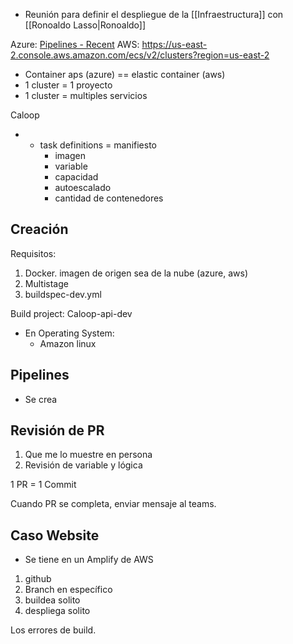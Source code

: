 - Reunión para definir el despliegue de la [[Infraestructura]] con [[Ronoaldo Lasso|Ronoaldo]] 

Azure: [Pipelines - Recent](https://dev.azure.com/calteks-dev/CalEngs/_build)
AWS: https://us-east-2.console.aws.amazon.com/ecs/v2/clusters?region=us-east-2

- Container aps (azure) == elastic container (aws)
- 1 cluster = 1 proyecto
- 1 cluster = multiples servicios 

Caloop
- - task definitions = manifiesto
	- imagen
	- variable
	- capacidad
	- autoescalado
	- cantidad de contenedores


## Creación

Requisitos:
1. Docker. imagen de origen sea de la nube (azure, aws)
2. Multistage
3. buildspec-dev.yml

Build project: Caloop-api-dev
- En Operating System:
	- Amazon linux


## Pipelines

- Se crea


## Revisión de PR

1. Que me lo muestre en persona
2. Revisión de variable y lógica

1 PR = 1 Commit

Cuando PR se completa, enviar mensaje al teams.


## Caso Website

- Se tiene en un Amplify de AWS

1. github
2. Branch en específico
3. buildea solito
4. despliega solito

Los errores de build.

